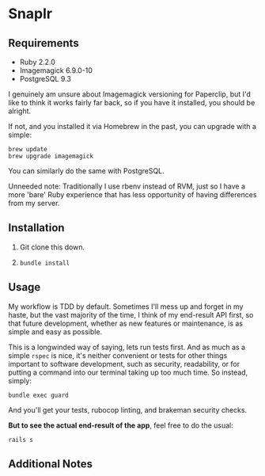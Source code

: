Snaplr
======

## Requirements

* Ruby 2.2.0
* Imagemagick 6.9.0-10
* PostgreSQL 9.3

I genuinely am unsure about Imagemagick versioning for Paperclip, but I'd like to think it works fairly far back, so if you have it installed, you should be alright.

If not, and you installed it via Homebrew in the past, you can upgrade with a simple:
```
brew update
brew upgrade imagemagick
```

You can similarly do the same with PostgreSQL.

Unneeded note: Traditionally I use rbenv instead of RVM, just so I have a more 'bare' Ruby experience that has less opportunity of having differences from my server.


## Installation

1. Git clone this down.

2. `bundle install`


## Usage

My workflow is TDD by default. Sometimes I'll mess up and forget in my haste, but the vast majority of the time, I think of my end-result API first, so that future development, whether as new features or maintenance, is as simple and easy as possible.

This is a longwinded way of saying, lets run tests first. And as much as a simple `rspec` is nice, it's neither convenient or tests for other things important to software development, such as security, readability, or for putting a command into our terminal taking up too much time. So instead, simply:

`bundle exec guard`

And you'll get your tests, rubocop linting, and brakeman security checks.

**But to see the actual end-result of the app**, feel free to do the usual:

`rails s`

## Additional Notes


